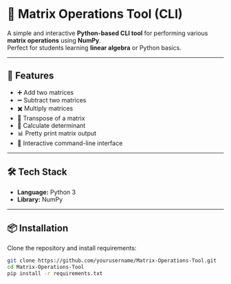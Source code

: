 # 🧮 Matrix Operations Tool (CLI)

A simple and interactive **Python-based CLI tool** for performing various **matrix operations** using **NumPy**.  
Perfect for students learning **linear algebra** or Python basics.

---

## 🚀 Features
- ➕ Add two matrices  
- ➖ Subtract two matrices  
- ✖️ Multiply matrices  
- 🔁 Transpose of a matrix  
- 🧠 Calculate determinant  
- 📊 Pretty print matrix output  
- 💬 Interactive command-line interface  

---

## 🛠️ Tech Stack
- **Language:** Python 3  
- **Library:** NumPy  

---

## 📦 Installation
Clone the repository and install requirements:
```bash
git clone https://github.com/yourusername/Matrix-Operations-Tool.git
cd Matrix-Operations-Tool
pip install -r requirements.txt
